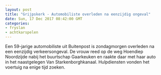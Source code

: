 ```yaml
---
layout: post
title: "Grijpskerk - Automobiliste overleden na eenzijdig ongeval"
date: Sun, 17 Dec 2017 08:42:00 GMT
categories: 
- fryslan 
- achtkarspelen 
---
```


Een 59-jarige automobiliste uit Buitenpost is zondagmorgen overleden na een eenzijdig verkeersongeval. De vrouw reed op de weg Hoendiep Noordzijde nabij het buurtschap Gaarkeuken en raakte daar met haar auto in het naastgelegen Van Starkenborghkanaal. Hulpdiensten vonden het voertuig na enige tijd zoeken.

